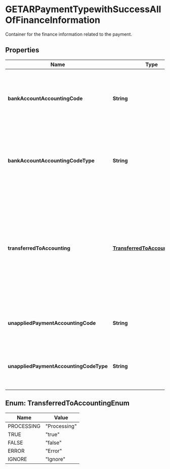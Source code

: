 

# GETARPaymentTypewithSuccessAllOfFinanceInformation

Container for the finance information related to the payment. 

## Properties

| Name | Type | Description | Notes |
|------------ | ------------- | ------------- | -------------|
|**bankAccountAccountingCode** | **String** | The accounting code that maps to a bank account in your accounting system.  |  [optional] |
|**bankAccountAccountingCodeType** | **String** | The type of the accounting code that maps to a bank account in your accounting system.  |  [optional] |
|**transferredToAccounting** | [**TransferredToAccountingEnum**](#TransferredToAccountingEnum) | Whether the payment was transferred to an external accounting system. Use this field for integration with accounting systems, such as NetSuite.   |  [optional] |
|**unappliedPaymentAccountingCode** | **String** | The accounting code for the unapplied payment.  |  [optional] |
|**unappliedPaymentAccountingCodeType** | **String** | The type of the accounting code for the unapplied payment.  |  [optional] |



## Enum: TransferredToAccountingEnum

| Name | Value |
|---- | -----|
| PROCESSING | &quot;Processing&quot; |
| TRUE | &quot;true&quot; |
| FALSE | &quot;false&quot; |
| ERROR | &quot;Error&quot; |
| IGNORE | &quot;Ignore&quot; |



